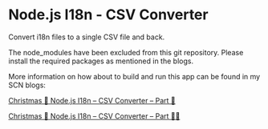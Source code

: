 # Node.js I18n - CSV Converter

Convert i18n files to a single CSV file and back.

The node_modules have been excluded from this git repository.
Please install the required packages as mentioned in the blogs.

More information on how about to build and run this app can be found in my SCN blogs:

 [Christmas 🎁 Node.js I18n – CSV Converter – Part 🎄](https://blogs.sap.com/2019/12/21/christmas-%f0%9f%8e%81-node.js-i18n-csv-converter-part-%f0%9f%8e%84/)

 [Christmas 🎁 Node.js I18n – CSV Converter – Part 🎄🎄](https://blogs.sap.com/2019/12/21/christmas-%f0%9f%8e%81-node.js-i18n-csv-converter-part-%f0%9f%8e%84%f0%9f%8e%84/)


 